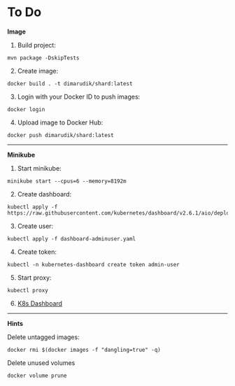 # To Do

**Image**

1. Build project:

```
mvn package -DskipTests
```

2. Create image:

```
docker build . -t dimarudik/shard:latest
```

3. Login with your Docker ID to push images:

```
docker login
```

4. Upload image to Docker Hub:

```
docker push dimarudik/shard:latest
```

---

**Minikube**

1. Start minikube:

```
minikube start --cpus=6 --memory=8192m
```

2. Create dashboard:

```
kubectl apply -f https://raw.githubusercontent.com/kubernetes/dashboard/v2.6.1/aio/deploy/recommended.yaml
```

3. Create user:

```
kubectl apply -f dashboard-adminuser.yaml
```

4. Create token:

```
kubectl -n kubernetes-dashboard create token admin-user
```

5. Start proxy:

```
kubectl proxy
```

6. [K8s Dashboard](http://localhost:8001/api/v1/namespaces/kubernetes-dashboard/services/https:kubernetes-dashboard:/proxy/)

---

**Hints**

Delete untagged images:

```
docker rmi $(docker images -f "dangling=true" -q)
```

Delete unused volumes

```
docker volume prune
```
